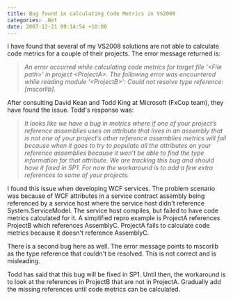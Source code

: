 ```yaml
---
title: Bug found in calculating Code Metrics in VS2008
categories: .Net
date: 2007-12-21 09:14:54 +10:00
---
```


I have found that several of my VS2008 solutions are not able to calculate code metrics for a couple of their projects. The error message returned is:

> _An error occurred while calculating code metrics for target file '&lt;File path&gt;' in project &lt;ProjectA&gt;. The following error was encountered while reading module '&lt;ProjectB&gt;': Could not resolve type reference: [mscorlib]._

After consulting David Kean and Todd King at Microsoft (FxCop team), they have found the issue. Todd's response was:

> _It looks like we have a bug in metrics where if one of your project’s reference assemblies uses an attribute that lives in an assembly that is not one of your project’s other reference assemblies metrics will fail because when it goes to try to populate all the attributes on your reference assemblies because it won’t be able to find the type information for that attribute. We are tracking this bug and should have it fixed in SP1. For now the workaround is to add a few extra references to some of your projects._

I found this issue when developing WCF services. The problem scenario was because of WCF attributes in a service contract assembly being referenced by a service host where the service host didn't reference System.ServiceModel. The service host compiles, but failed to have code metrics calculated for it. A simplified repro example is ProjectA references ProjectB which references AssemblyC. ProjectA fails to calculate code metrics because it doesn't reference AssemblyC. 

There is a second bug here as well. The error message points to mscorlib as the type reference that couldn't be resolved. This is not correct and is misleading.

Todd has said that this bug will be fixed in SP1. Until then, the workaround is to look at the references in ProjectB that are not in ProjectA. Gradually add the missing references until code metrics can be calculated.


